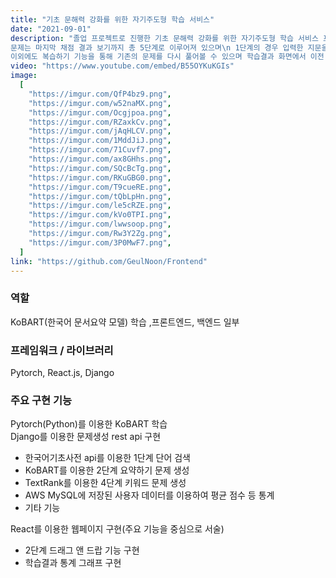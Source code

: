 ```yaml
---
title: "기초 문해력 강화를 위한 자기주도형 학습 서비스"
date: "2021-09-01"
description: "졸업 프로젝트로 진행한 기초 문해력 강화를 위한 자기주도형 학습 서비스 프로젝트(이하 글눈 프로젝트)는 글을 보고 이해하는 능력이라는 의미인 고유어 '글눈'에서 영감받아 서비스를 통해 학습자가 문해력의 눈을 틔우는 것을 목표로 진행하였습니다. 글눈 서비스는 자연어처리 인공지능 모델을 이용하여 사용자가 직접 입력한 지문을 분석 후 문제를 자동 생성해 제공함으로써 사용자의 자기주도적 학습 능력까지 성장할 수 있도록 하였습니다.\n
문제는 마지막 채점 결과 보기까지 총 5단계로 이루어져 있으며\n 1단계의 경우 입력한 지문을 다시 읽어보고 한국어 기초사전 api를 이용한 단어 찾기 기능을 통해 궁금한 단어를 검색해보는 전문보기\n 2단계의 경우 직접 지문을 한문장 또는 세문장으로 요약해보는 요약하기\n 3단계의 경우 KoNlpy와 한국어 기초사전 api를 이용하여 지문 내에서 추출한 단어로 생성한 용례/의미 찾기, 동음이의어 연결, 유의어/반의어 찾기 문제를 풀어볼 수 있는 어휘풀기\n 마지막으로 TextRank를 사용하여 추출한 핵심 키워드들을 직접 본문 안에 적어보는 4단계 빈칸풀기로 이루어져있습니다.\n
이외에도 복습하기 기능을 통해 기존의 문제를 다시 풀어볼 수 있으며 학습결과 화면에서 이전 채점 결과들에 대한 통계를 확인 할 수 있습니다."
video: "https://www.youtube.com/embed/B55OYKuKGIs"
image:
  [
    "https://imgur.com/QfP4bz9.png",
    "https://imgur.com/w52naMX.png",
    "https://imgur.com/Ocgjpoa.png",
    "https://imgur.com/RZaxkCv.png",
    "https://imgur.com/jAqHLCV.png",
    "https://imgur.com/1MddJiJ.png",
    "https://imgur.com/71Cuvf7.png",
    "https://imgur.com/ax8GHhs.png",
    "https://imgur.com/SQcBcTg.png",
    "https://imgur.com/RKuGBG0.png",
    "https://imgur.com/T9cueRE.png",
    "https://imgur.com/tQbLpHn.png",
    "https://imgur.com/le5cRZE.png",
    "https://imgur.com/kVo0TPI.png",
    "https://imgur.com/lwwsoop.png",
    "https://imgur.com/Rw3Y2Zg.png",
    "https://imgur.com/3P0MwF7.png",
  ]
link: "https://github.com/GeulNoon/Frontend"
---
```


### **역할**

KoBART(한국어 문서요약 모델) 학습 ,프론트엔드, 백엔드 일부

### **프레임워크 / 라이브러리**

Pytorch, React.js, Django

### **주요 구현 기능**

Pytorch(Python)를 이용한 KoBART 학습  
Django를 이용한 문제생성 rest api 구현

- 한국어기초사전 api를 이용한 1단계 단어 검색
- KoBART를 이용한 2단계 요약하기 문제 생성
- TextRank를 이용한 4단계 키워드 문제 생성
- AWS MySQL에 저장된 사용자 데이터를 이용하여 평균 점수 등 통계
- 기타 기능

React를 이용한 웹페이지 구현(주요 기능을 중심으로 서술)

- 2단계 드래그 앤 드랍 기능 구현
- 학습결과 통계 그래프 구현
